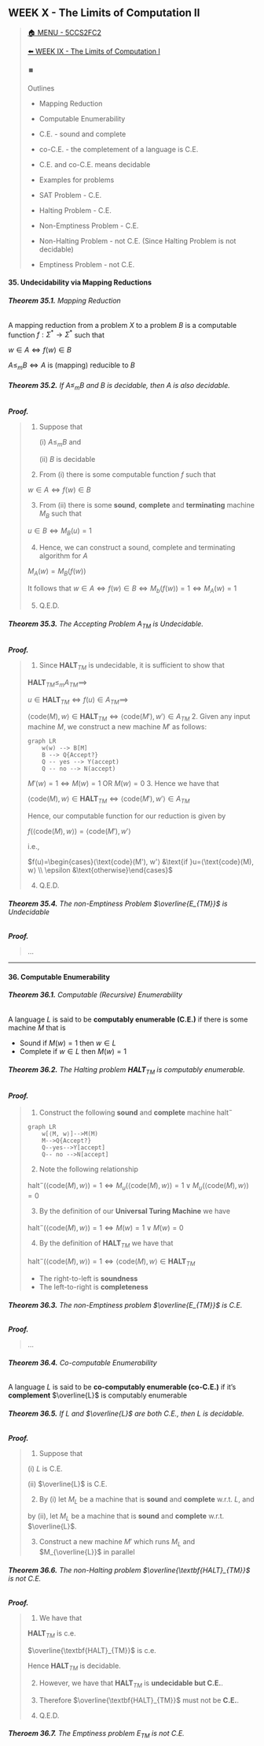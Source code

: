 ## WEEK X - The Limits of Computation II

>[🏠 MENU - 5CCS2FC2](year2/5ccs2fc2.md)
>
>[⬅️ WEEK IX - The Limits of Computation I](year2/5ccs2fc2/w9.md)
>
>⏹️
>
>Outlines
>
>- Mapping Reduction
>- Computable Enumerability
>  - C.E. - sound and complete
>  - co-C.E. - the completement of a language is C.E.
>  - C.E. and co-C.E. means decidable
>
>- Examples for problems
>  - SAT Problem - C.E.
>  - Halting Problem - C.E.
>  - Non-Emptiness Problem - C.E.
>  - Non-Halting Problem - not C.E. (Since Halting Problem is not decidable)
>  - Emptiness Problem - not C.E.
>
>

#### 35. Undecidability via Mapping Reductions

###### ***Theorem 35.1.*** Mapping Reduction

A mapping reduction from a problem $X$ to a problem $B$ is a computable function $f: \Sigma^* \rightarrow \Sigma^*$ such that

$w \in A \iff f(w) \in B$ 

$A \leq_m B \iff A \text{ is (mapping) reducible to }B$

###### ***Theorem 35.2.*** If $A \leq_m B$ and $B$ is decidable, then $A$ is also decidable. 

***Proof.*** 

>1. Suppose that 
>
>     (i) $A \leq_m B$ and 
>
>     (ii) $B$ is decidable
>
>2. From (i) there is some computable function $f$ such that
>
>   $w \in A \iff f(w) \in B$
>
>3. From (ii) there is some **sound**, **complete** and **terminating** machine $M_B$ such that
>
>   $u \in B \iff M_B(u)=1$
>
>4. Hence, we can construct a sound, complete and terminating algorithm for $A$
>
>   $M_A(w)=M_B(f(w))$
>
>   It follows that $w \in A \iff f(w) \in B \iff M_b(f(w))=1 \iff M_A(w)=1$
>
>5. Q.E.D. 
>

###### ***Theorem 35.3.*** The Accepting Problem $A_{TM}$ is Undecidable. 

***Proof.*** 

>1. Since $\textbf{HALT}_{TM}$ is undecidable, it is sufficient to show that 
>
>   $\textbf{HALT}_{TM} \leq_m A_{TM} \implies$
>
>   $u \in \textbf{HALT}_{TM} \iff f(u) \in A_{TM} \implies$
>
>   $⟨\text{code}(M), w⟩ \in \textbf{HALT}_{TM} \iff ⟨\text{code}(M'), w'⟩ \in A_{TM}$
>2. Given any input machine $M$, we construct a new machine $M'$ as follows: 
>
>   ```MERMAID
>   graph LR
>   	w(w) --> B[M]
>   	B --> Q{Accept?}
>   	Q -- yes --> Y(accept)
>   	Q -- no --> N(accept)
>   ```
>
>   $M'(w)=1 \iff M(w)=1 \text{ OR } M(w)=0$
>3. Hence we have that
>
>   $⟨\text{code}(M), w⟩ \in \textbf{HALT}_{TM} \iff ⟨\text{code}(M'), w'⟩ \in A_{TM}$
>
>   Hence, our computable function for our reduction is given by 
>
>   $f(⟨\text{code}(M), w⟩) = ⟨\text{code}(M'), w'⟩$
>
>   i.e., 
>
>   $f(u)=\begin{cases}⟨\text{code}(M'), w'⟩ &\text{if }u=⟨\text{code}(M), w⟩ \\ \epsilon &\text{otherwise}\end{cases}$
>
>   
>4. Q.E.D. 
>

###### ***Theorem 35.4.*** The non-Emptiness Problem $\overline{E_{TM}}$ is Undecidable

***Proof.*** 

>...

---

#### 36. Computable Enumerability

###### ***Theorem 36.1.*** Computable (Recursive) Enumerability

A language $L$ is said to be **computably enumerable (C.E.)** if there is some machine $M$ that is

- Sound $\text{ if }M(w)=1 \text{ then } w \in L$
- Complete $\text{ if }w \in L \text{ then } M(w)=1$

###### ***Theorem 36.2.*** The Halting problem $\textbf{HALT}_{TM}$ is computably enumerable. 

***Proof.*** 

>1. Construct the following **sound** and **complete** machine $\text{halt}^-$
>
>   ```mermaid
>   graph LR
>   	w[⟨M, w⟩]-->M(M)
>   	M-->Q{Accept?}
>   	Q--yes-->Y[accept]
>   	Q-- no -->N[accept]
>   ```
>
>2. Note the following relationship
>
>   $\text{halt}^-(⟨\text{code}(M), w⟩)=1 \iff M_u(⟨\text{code}(M), w⟩)=1 \vee M_u(⟨\text{code}(M), w⟩)=0$
>
>3. By the definition of our **Universal Turing Machine** we have
>
>   $\text{halt}^-(⟨\text{code}(M), w⟩)=1 \iff M(w)=1 \vee M(w)=0$
>
>4. By the definition of $\textbf{HALT}_{TM}$ we have that
>
>   $\text{halt}^-(⟨\text{code}(M), w⟩)=1 \iff ⟨\text{code}(M), w⟩ \in \textbf{HALT}_{TM}$
>
>   - The right-to-left is **soundness**
>   - The left-to-right is **completeness**

###### ***Theorem 36.3.*** The non-Emptiness problem $\overline{E_{TM}}$ is C.E.

***Proof.*** 

>...

###### ***Theorem 36.4.*** Co-computable Enumerability

A language $L$ is said to be **co-computably enumerable (co-C.E.)** if it’s **complement** $\overline{L}$ is computably enumerable

###### ***Theorem 36.5.*** If $L$ and $\overline{L}$ are both C.E., then $L$ is decidable.

***Proof.*** 

>1. Suppose that
>
>   (i) $L$ is C.E.
>
>   (ii) $\overline{L}$ is C.E. 
>
>2. By (i) let $M_L$ be a machine that is **sound** and **complete** w.r.t. $L$, and
>
>   by (ii), let $M_L$ be a machine that is **sound** and **complete** w.r.t. $\overline{L}$.
>
>3. Construct a new machine $M'$ which runs $M_L$ and $M_{\overline{L}}$ in parallel

###### ***Theorem 36.6.*** The non-Halting problem $\overline{\textbf{HALT}_{TM}}$ is not C.E. 

***Proof.*** 

>1. We have that
>
>   $\textbf{HALT}_{TM}$ is c.e. 
>
>   $\overline{\textbf{HALT}_{TM}}$ is c.e. 
>
>   Hence $\textbf{HALT}_{TM}$ is decidable. 
>
>2. However, we have that $\textbf{HALT}_{TM}$ is **undecidable but C.E.**.
>
>3. Therefore $\overline{\textbf{HALT}_{TM}}$ must not be **C.E.**. 
>
>4. Q.E.D.

###### ***Theroem 36.7.*** The Emptiness problem $\text{E}_{TM}$ is not C.E.





